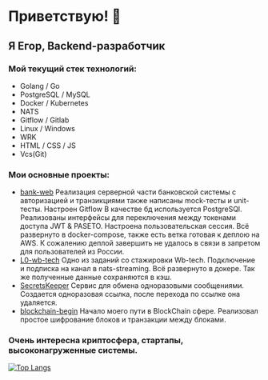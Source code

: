 # Приветствую! 👋
## Я Егор, Backend-разработчик
### Мой текущий стек технологий:
- Golang / Go
- PostgreSQL / MySQL
- Docker / Kubernetes
- NATS
- Gitflow / Gitlab
- Linux / Windows
- WRK
- HTML / CSS / JS
- Vcs(Git)

### Мои основные проекты:
- [bank-web](https://github.com/6jodeci/bank-web)
Реализация серверной части банковской системы с авторизацией и транзикциями также написаны mock-тесты и unit-тесты. Настроен Gitflow В качестве бд используется PostgreSQl. Реализованы интерфейсы для переключения между токенами доступа JWT & PASETO. Настроена пользовательская сессия. Всё развернуто в docker-compose, также есть ветка готовая к деплою на AWS. К сожалению деплой завершить не удалось в связи в запретом для пользователей из России.
- [L0-wb-tech](https://github.com/6jodeci/L0-wb-tech)
Одно из заданий со стажировки Wb-tech. Подключение и подписка на канал в nats-streaming. Всё развернуто в докере. Так же полученные данные сохраняются в кэш.
- [SecretsKeeper](https://github.com/6jodeci/SecretsKeeper)
Сервис для обмена одноразовыми сообщениями. Создается одноразовая ссылка, после перехода по ссылке она удаляется.
- [blockchain-begin](https://github.com/6jodeci/blockchain-begin)
Начало моего пути в BlockChain сфере. Реализовал простое шифрование блоков и транзакции между блоками.

### Очень интересна криптосфера, стартапы, высоконагруженные системы.

[![Top Langs](https://github-readme-stats.vercel.app/api/top-langs/?username=6jodeci&layout=compact)](https://github.com/6jodeci/)
